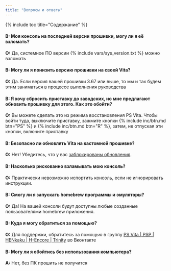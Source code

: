 ```yaml
---
title: "Вопросы и ответы"
---
```


{% include toc title="Содержание" %}

#### В: Моя консоль на последней версии прошивки, могу ли я её взломать?
**О:** Да, системное ПО версии {% include vars/sys_version.txt %} можно взломать

#### В: Могу ли я понизить версию прошивки на своей Vita?
**О:** Да. Если версия вашей прошивки 3.67 или выше, то мы и так будем этим заниматься в процессе выполнения руководства

#### В: Я хочу сбросить приставку до заводских, но мне предлагают обновить прошивку для этого. Как это обойти?
**О:** Вы можете сделать это из режима восстановления PS Vita. Чтобы войти туда, выключите приставку, зажмите кнопки {% include inc/btn.md btn="PS" %} и {% include inc/btn.md btn="R" %}, затем, не отпуская эти кнопки, включите приставку

#### В: Безопасно ли обновлять Vita на кастомной прошивке?
**О:** Нет! Убедитесь, что у вас [заблокированы обновления](block-update).

#### В: Насколько рискованно взламывать мою консоль?
**О:** Практически невозможно испортить консоль, если не игнорировать инструкции.

#### В: Смогу ли я запускать homebrew программы и эмуляторы?
**О:** Да! На вашей консоли будут доступны любые созданные пользователями homebrew приложения.

#### В: Куда я могу обратиться за помощью?
**О:** Для поддержки, обратитесь за помощью в группу [PS Vita | PSP | HENkaku | H-Encore | Trinity](https://vk.com/portablegaming) во Вконтакте

#### В: Могу ли я обойтись без использования компьютера?
**A:** Нет, без ПК прошить не получится
